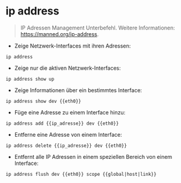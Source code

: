 # ip address

> IP Adressen Management Unterbefehl.
> Weitere Informationen: <https://manned.org/ip-address>.

- Zeige Netzwerk-Interfaces mit ihren Adressen:

`ip address`

- Zeige nur die aktiven Netzwerk-Interfaces:

`ip address show up`

- Zeige Informationen über ein bestimmtes Interface:

`ip address show dev {{eth0}}`

- Füge eine Adresse zu einem Interface hinzu:

`ip address add {{ip_adresse}} dev {{eth0}}`

- Entferne eine Adresse von einem Interface:

`ip address delete {{ip_adresse}} dev {{eth0}}`

- Entfernt alle IP Adressen in einem speziellen Bereich von einem Interface:

`ip address flush dev {{eth0}} scope {{global|host|link}}`
